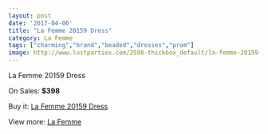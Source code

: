```yaml
---
layout: post
date: '2017-04-06'
title: "La Femme 20159 Dress"
category: La Femme
tags: ["charming","brand","beaded","dresses","prom"]
image: http://www.lustparties.com/2598-thickbox_default/la-femme-20159-dress.jpg
---
```

La Femme 20159 Dress

On Sales: **$398**
<a href="https://www.lustparties.com/en/la-femme/845-la-femme-20159-dress.html"><amp-img layout="responsive" width="600" height="600" src="//www.lustparties.com/2598-thickbox_default/la-femme-20159-dress.jpg" alt="La Femme 20159 Dress 0" /></a>
<a href="https://www.lustparties.com/en/la-femme/845-la-femme-20159-dress.html"><amp-img layout="responsive" width="600" height="600" src="//www.lustparties.com/2599-thickbox_default/la-femme-20159-dress.jpg" alt="La Femme 20159 Dress 1" /></a>

Buy it: [La Femme 20159 Dress](https://www.lustparties.com/en/la-femme/845-la-femme-20159-dress.html "La Femme 20159 Dress")

View more: [La Femme](https://www.lustparties.com/en/4-la-femme "La Femme")